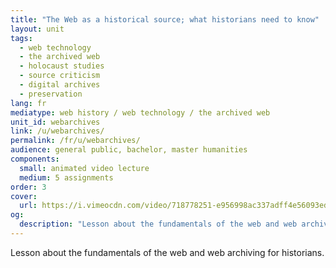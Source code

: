 ```yaml
---
title: "The Web as a historical source; what historians need to know"
layout: unit
tags:
  - web technology
  - the archived web
  - holocaust studies
  - source criticism
  - digital archives
  - preservation
lang: fr
mediatype: web history / web technology / the archived web
unit_id: webarchives
link: /u/webarchives/
permalink: /fr/u/webarchives/
audience: general public, bachelor, master humanities
components:
  small: animated video lecture
  medium: 5 assignments
order: 3
cover:
  url: https://i.vimeocdn.com/video/718778251-e956998ac337adff4e56093edf452aed2f5895d0b136df3cd6a8bc4062f6c50c-d?mw=900&mh=506&q=70
og:
  description: "Lesson about the fundamentals of the web and web archiving for historians."
---
```


Lesson about the fundamentals of the web and web archiving for historians.

<!-- more -->
